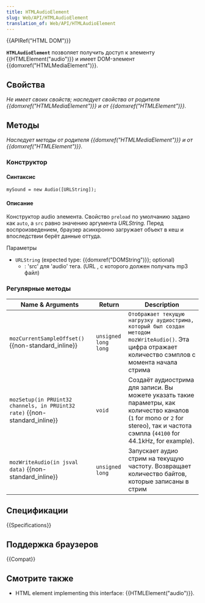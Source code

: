 ```yaml
---
title: HTMLAudioElement
slug: Web/API/HTMLAudioElement
translation_of: Web/API/HTMLAudioElement
---
```


{{APIRef("HTML DOM")}}

**`HTMLAudioElement`** позволяет получить доступ к элементу {{HTMLElement("audio")}} и имеет DOM-элемент {{domxref("HTMLMediaElement")}}.

## Свойства

_Не имеет своих свойств; наследует свойства от родителя {{domxref("HTMLMediaElement")}} и от {{domxref("HTMLElement")}}._

## Методы

_Наследует методы от родителя {{domxref("HTMLMediaElement")}} и от {{domxref("HTMLElement")}}._

### Конструктор

#### Синтаксис

```
mySound = new Audio([URLString]);
```

#### Описание

Конструктор audio элемента. Свойство `preload` по умолчанию задано как `auto`, а `src` равно значению аргумента _URLString._ Перед воспроизведением, браузер асинхронно загружает объект в кеш и впоследствии берёт данные оттуда.

Параметры

- `URLString` (expected type: {{domxref("DOMString")}}; optional)
  - : 'src' для 'audio' тега. (URL , с которого должен получать mp3 файл)

### Регулярные методы

| Name & Arguments                                                                    | Return               | Description                                                                                                                                                                          |
| ----------------------------------------------------------------------------------- | -------------------- | ------------------------------------------------------------------------------------------------------------------------------------------------------------------------------------ |
| `mozCurrentSampleOffset()` {{non-standard_inline}}                         | `unsigned long long` | `Отображает текущую нагрузку аудиострима, который был создан методом mozWriteAudio()`. Эта цифра отражает количество сэмплов с момента начала стрима                                 |
| `mozSetup(in PRUint32 channels, in PRUint32 rate)` {{non-standard_inline}} | `void`               | Создаёт аудиострима для записи. Вы можете указать такие параметры, как количество каналов (`1` for mono or `2` for stereo), так и частота сэмпла (`44100` for 44.1kHz, for example). |
| `mozWriteAudio(in jsval data)` {{non-standard_inline}}                     | `unsigned long`      | Запускает аудио стрим на текущую частоту. Возвращает количество байтов, которые записаны в стрим                                                                                     |

## Спецификации

{{Specifications}}

## Поддержка браузеров

{{Compat}}

## Смотрите также

- HTML element implementing this interface: {{HTMLElement("audio")}}.

